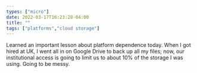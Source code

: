```yaml
---
types: ["micro"]
date: 2022-03-17T16:23:28-04:00
title: ""
tags: ["platforms","cloud storage"]
---
```

Learned an important lesson about platform dependence today. When I got hired at UK, I went all in on Google Drive to back up all my files; now, our institutional access is going to limit us to about 10% of the storage I was using. Going to be messy.
